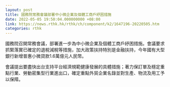 ```yaml
---
layout: post
title: 國務院常務會議部署中小微企業及個體工商戶紓困措施
date: 2022-05-05 19:50:04.000000000 +08:00
link: https://news.rthk.hk/rthk/ch/component/k2/1647196-20220505.htm
categories: rthk
---
```


國務院召開常務會議，部署進一步為中小微企業及個體工商戶紓困措施。會議要求抓緊落實已確定的退稅減稅等措施，加大政策扶持特別是金融扶持，今年國有大型銀行新增普惠小微貸款1.6萬億元人民幣。

會議提出要盡快出台支持平台經濟規範健康發展的具體措施；著力保訂單及穩定重點行業、勞動密集型行業進出口，確定重點外貿企業名錄並對生產、物流及用工予以保障。
